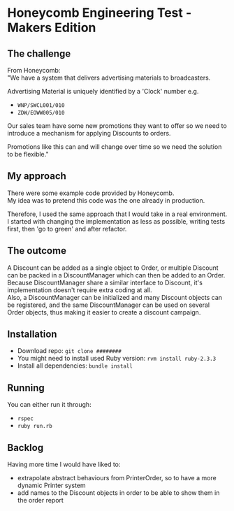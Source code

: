 # Honeycomb Engineering Test - Makers Edition

## The challenge
From Honeycomb:  
"We have a system that delivers advertising materials to broadcasters.

Advertising Material is uniquely identified by a 'Clock' number e.g.

* `WNP/SWCL001/010`
* `ZDW/EOWW005/010`

Our sales team have some new promotions they want to offer so
we need to introduce a mechanism for applying Discounts to orders.

Promotions like this can and will change over time so we need the solution to be flexible."

## My approach
There were some example code provided by Honeycomb.  
My idea was to pretend this code was the one already in production.  

Therefore, I used the same approach that I would take in a real environment.  
I started with changing the implementation as less as possible, writing tests first, then 'go to green' and after refactor.

## The outcome
A Discount can be added as a single object to Order, or multiple Discount can be packed in a DiscountManager which can then be added to an Order.  
Because DiscountManager share a similar interface to Discount, it's implementation doesn't require extra coding at all.  
Also, a DiscountManager can be initialized and many Discount objects can be registered, and the same DiscountManager can be used on several Order objects, thus making it easier to create a discount campaign.

## Installation

- Download repo: `git clone ########`
- You might need to install used Ruby version: `rvm install ruby-2.3.3`
- Install all dependencies: `bundle install`

## Running
You can either run it through:
- `rspec`
- `ruby run.rb`

## Backlog
Having more time I would have liked to:
- extrapolate abstract behaviours from PrinterOrder, so to have a more dynamic Printer system
- add names to the Discount objects in order to be able to show them in the order report
